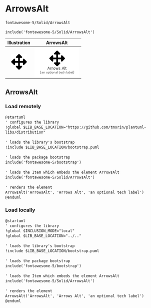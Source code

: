 # ArrowsAlt


```text
fontawesome-5/Solid/ArrowsAlt
```

```text
include('fontawesome-5/Solid/ArrowsAlt')
```



| Illustration | ArrowsAlt |
| :---: | :---: |
| ![illustration for Illustration](../../fontawesome-5/Solid/ArrowsAlt.png) | ![illustration for ArrowsAlt](../../fontawesome-5/Solid/ArrowsAlt.Local.png) |




## ArrowsAlt

### Load remotely
```plantuml
@startuml
' configures the library
!global $LIB_BASE_LOCATION="https://github.com/tmorin/plantuml-libs/distribution"

' loads the library's bootstrap
!include $LIB_BASE_LOCATION/bootstrap.puml

' loads the package bootstrap
include('fontawesome-5/bootstrap')

' loads the Item which embeds the element ArrowsAlt
include('fontawesome-5/Solid/ArrowsAlt')

' renders the element
ArrowsAlt('ArrowsAlt', 'Arrows Alt', 'an optional tech label')
@enduml
```

### Load locally
```plantuml
@startuml
' configures the library
!global $INCLUSION_MODE="local"
!global $LIB_BASE_LOCATION="../.."

' loads the library's bootstrap
!include $LIB_BASE_LOCATION/bootstrap.puml

' loads the package bootstrap
include('fontawesome-5/bootstrap')

' loads the Item which embeds the element ArrowsAlt
include('fontawesome-5/Solid/ArrowsAlt')

' renders the element
ArrowsAlt('ArrowsAlt', 'Arrows Alt', 'an optional tech label')
@enduml
```


